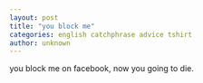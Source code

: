 ```yaml
---
layout: post
title: "you block me"
categories: english catchphrase advice tshirt
author: unknown
---
```

you block me on facebook, now you going to die.
